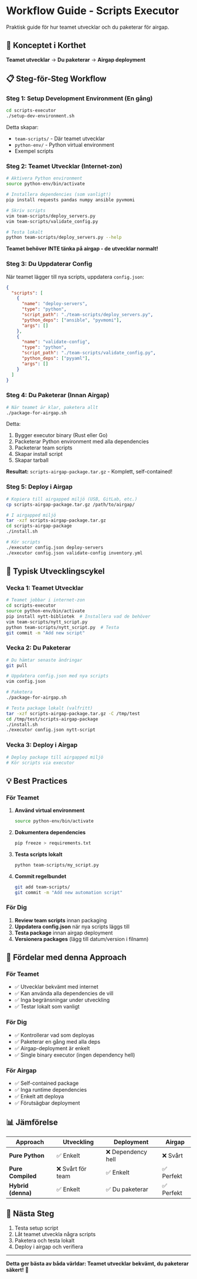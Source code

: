 # Workflow Guide - Scripts Executor

Praktisk guide för hur teamet utvecklar och du paketerar för airgap.

## 🎯 Konceptet i Korthet

**Teamet utvecklar** → **Du paketerar** → **Airgap deployment**

## 📋 Steg-för-Steg Workflow

### Steg 1: Setup Development Environment (En gång)

```bash
cd scripts-executor
./setup-dev-environment.sh
```

Detta skapar:
- `team-scripts/` - Där teamet utvecklar
- `python-env/` - Python virtual environment
- Exempel scripts

### Steg 2: Teamet Utvecklar (Internet-zon)

```bash
# Aktivera Python environment
source python-env/bin/activate

# Installera dependencies (som vanligt!)
pip install requests pandas numpy ansible pyvmomi

# Skriv scripts
vim team-scripts/deploy_servers.py
vim team-scripts/validate_config.py

# Testa lokalt
python team-scripts/deploy_servers.py --help
```

**Teamet behöver INTE tänka på airgap - de utvecklar normalt!**

### Steg 3: Du Uppdaterar Config

När teamet lägger till nya scripts, uppdatera `config.json`:

```json
{
  "scripts": [
    {
      "name": "deploy-servers",
      "type": "python",
      "script_path": "./team-scripts/deploy_servers.py",
      "python_deps": ["ansible", "pyvmomi"],
      "args": []
    },
    {
      "name": "validate-config",
      "type": "python",
      "script_path": "./team-scripts/validate_config.py",
      "python_deps": ["pyyaml"],
      "args": []
    }
  ]
}
```

### Steg 4: Du Paketerar (Innan Airgap)

```bash
# När teamet är klar, paketera allt
./package-for-airgap.sh
```

Detta:
1. Bygger executor binary (Rust eller Go)
2. Packeterar Python environment med alla dependencies
3. Packeterar team scripts
4. Skapar install script
5. Skapar tarball

**Resultat:** `scripts-airgap-package.tar.gz` - Komplett, self-contained!

### Steg 5: Deploy i Airgap

```bash
# Kopiera till airgapped miljö (USB, GitLab, etc.)
cp scripts-airgap-package.tar.gz /path/to/airgap/

# I airgapped miljö
tar -xzf scripts-airgap-package.tar.gz
cd scripts-airgap-package
./install.sh

# Kör scripts
./executor config.json deploy-servers
./executor config.json validate-config inventory.yml
```

## 🔄 Typisk Utvecklingscykel

### Vecka 1: Teamet Utvecklar
```bash
# Teamet jobbar i internet-zon
cd scripts-executor
source python-env/bin/activate
pip install nytt-bibliotek  # Installera vad de behöver
vim team-scripts/nytt_script.py
python team-scripts/nytt_script.py  # Testa
git commit -m "Add new script"
```

### Vecka 2: Du Paketerar
```bash
# Du hämtar senaste ändringar
git pull

# Uppdatera config.json med nya scripts
vim config.json

# Paketera
./package-for-airgap.sh

# Testa package lokalt (valfritt)
tar -xzf scripts-airgap-package.tar.gz -C /tmp/test
cd /tmp/test/scripts-airgap-package
./install.sh
./executor config.json nytt-script
```

### Vecka 3: Deploy i Airgap
```bash
# Deploy package till airgapped miljö
# Kör scripts via executor
```

## 💡 Best Practices

### För Teamet

1. **Använd virtual environment**
   ```bash
   source python-env/bin/activate
   ```

2. **Dokumentera dependencies**
   ```bash
   pip freeze > requirements.txt
   ```

3. **Testa scripts lokalt**
   ```bash
   python team-scripts/my_script.py
   ```

4. **Commit regelbundet**
   ```bash
   git add team-scripts/
   git commit -m "Add new automation script"
   ```

### För Dig

1. **Review team scripts** innan packaging
2. **Uppdatera config.json** när nya scripts läggs till
3. **Testa package** innan airgap deployment
4. **Versionera packages** (lägg till datum/version i filnamn)

## 🎯 Fördelar med denna Approach

### För Teamet
- ✅ Utvecklar bekvämt med internet
- ✅ Kan använda alla dependencies de vill
- ✅ Inga begränsningar under utveckling
- ✅ Testar lokalt som vanligt

### För Dig
- ✅ Kontrollerar vad som deployas
- ✅ Paketerar en gång med alla deps
- ✅ Airgap-deployment är enkelt
- ✅ Single binary executor (ingen dependency hell)

### För Airgap
- ✅ Self-contained package
- ✅ Inga runtime dependencies
- ✅ Enkelt att deploya
- ✅ Förutsägbar deployment

## 📊 Jämförelse

| Approach | Utveckling | Deployment | Airgap |
|----------|-----------|------------|--------|
| **Pure Python** | ✅ Enkelt | ❌ Dependency hell | ❌ Svårt |
| **Pure Compiled** | ❌ Svårt för team | ✅ Enkelt | ✅ Perfekt |
| **Hybrid (denna)** | ✅ Enkelt | ✅ Du paketerar | ✅ Perfekt |

## 🚀 Nästa Steg

1. Testa setup script
2. Låt teamet utveckla några scripts
3. Paketera och testa lokalt
4. Deploy i airgap och verifiera

---

**Detta ger bästa av båda världar: Teamet utvecklar bekvämt, du paketerar säkert!** 🎯

